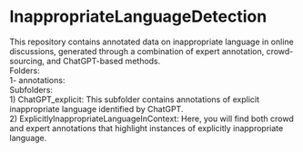 # InappropriateLanguageDetection
This repository contains annotated data on inappropriate language in online discussions, generated through a combination of expert annotation, crowd-sourcing, and ChatGPT-based methods. <br>
Folders: <br>
  1- annotations: <br>
    Subfolders:<br>
      1) ChatGPT_explicit: This subfolder contains annotations of explicit inappropriate language identified by ChatGPT.<br>
      2) ExplicitlyInappropriateLanguageInContext:  Here, you will find both crowd and expert annotations that highlight instances of explicitly inappropriate language. <br>

